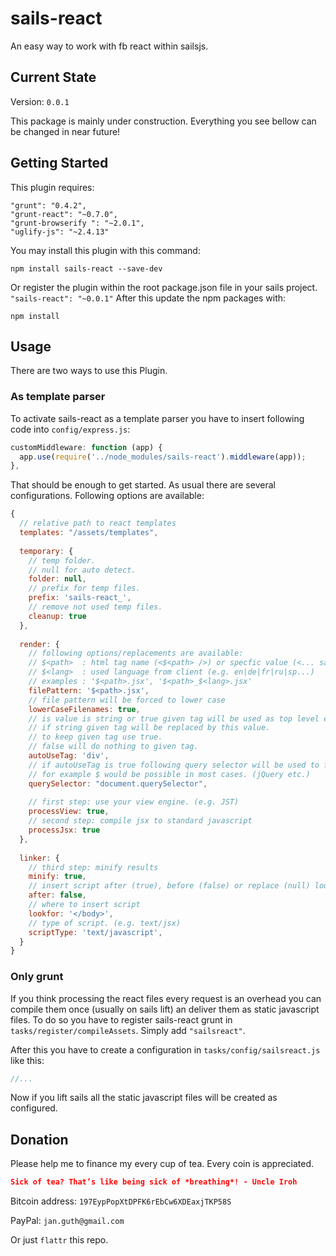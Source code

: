 # sails-react
An easy way to work with fb react within sailsjs.

## Current State
Version: `0.0.1`

This package is mainly under construction.
Everything you see bellow can be changed in near future!

## Getting Started
This plugin requires:

```
"grunt": "0.4.2",
"grunt-react": "~0.7.0",
"grunt-browserify ": "~2.0.1",
"uglify-js": "~2.4.13"
```

You may install this plugin with this command:

```shell
npm install sails-react --save-dev
```

Or register the plugin within the root package.json file in your sails project. `"sails-react": "~0.0.1"`
After this update the npm packages with:

```shell
npm install
```

## Usage
There are two ways to use this Plugin. 

### As template parser
To activate sails-react as a template parser you have to insert following code into `config/express.js`:

```js
customMiddleware: function (app) {
  app.use(require('../node_modules/sails-react').middleware(app));
},
```

That should be enough to get started. 
As usual there are several configurations.
Following options are available:

```js
{
  // relative path to react templates
  templates: "/assets/templates",
  
  temporary: {
    // temp folder.
    // null for auto detect.
    folder: null,
    // prefix for temp files.
    prefix: 'sails-react_',
    // remove not used temp files.
    cleanup: true
  },
  
  render: {
    // following options/replacements are available:
    // $<path>  : html tag name (<$<path> />) or specfic value (<... sails-react="$<path>" />)
    // $<lang>  : used language from client (e.g. en|de|fr|ru|sp...)
    // examples : '$<path>.jsx', '$<path>_$<lang>.jsx'
    filePattern: '$<path>.jsx',
    // file pattern will be forced to lower case
    lowerCaseFilenames: true,
    // is value is string or true given tag will be used as top level element for react node
    // if string given tag will be replaced by this value. 
    // to keep given tag use true.
    // false will do nothing to given tag.
    autoUseTag: 'div',
    // if autoUseTag is true following query selector will be used to find given tag.
    // for example $ would be possible in most cases. (jQuery etc.)
    querySelector: "document.querySelector",
    
    // first step: use your view engine. (e.g. JST)
    processView: true,
    // second step: compile jsx to standard javascript
    processJsx: true
  },
  
  linker: {
    // third step: minify results
    minify: true,
    // insert script after (true), before (false) or replace (null) lookfor pattern
    after: false,
    // where to insert script
    lookfor: '</body>',
    // type of script. (e.g. text/jsx)
    scriptType: 'text/javascript',
  }
}
```

### Only grunt
If you think processing the react files every request is an overhead you can compile them once (usually on sails lift) an deliver them as static javascript files.
To do so you have to register sails-react grunt in `tasks/register/compileAssets`. Simply add `"sailsreact"`.

After this you have to create a configuration in `tasks/config/sailsreact.js` like this:

```js
//...
```

Now if you lift sails all the static javascript files will be created as configured.

## Donation
Please help me to finance my every cup of tea. Every coin is appreciated.

```json
Sick of tea? That’s like being sick of *breathing*! - Uncle Iroh
```

Bitcoin address: `197EypPopXtDPFK6rEbCw6XDEaxjTKP58S`

PayPal: `jan.guth@gmail.com`

Or just `flattr` this repo.

